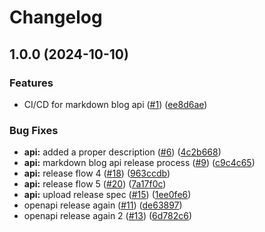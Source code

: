 # Changelog

## 1.0.0 (2024-10-10)


### Features

* CI/CD for markdown blog api ([#1](https://github.com/rikotsev/markdown-blog/issues/1)) ([ee8d6ae](https://github.com/rikotsev/markdown-blog/commit/ee8d6ae1ea0b06f8d714b2043a26d97a6d02147a))


### Bug Fixes

* **api:** added a proper description ([#6](https://github.com/rikotsev/markdown-blog/issues/6)) ([4c2b668](https://github.com/rikotsev/markdown-blog/commit/4c2b66821c648176680b22140cc485313b80e22d))
* **api:** markdown blog api release process ([#9](https://github.com/rikotsev/markdown-blog/issues/9)) ([c9c4c65](https://github.com/rikotsev/markdown-blog/commit/c9c4c6526b5383320e62e96a098ac20dc6ccad9a))
* **api:** release flow 4 ([#18](https://github.com/rikotsev/markdown-blog/issues/18)) ([963ccdb](https://github.com/rikotsev/markdown-blog/commit/963ccdbfba5c313003f43de9846f9870c97aa586))
* **api:** release flow 5 ([#20](https://github.com/rikotsev/markdown-blog/issues/20)) ([7a17f0c](https://github.com/rikotsev/markdown-blog/commit/7a17f0c25dd9261c37ea15a7131a88cfd3df0547))
* **api:** upload release spec ([#15](https://github.com/rikotsev/markdown-blog/issues/15)) ([1ee0fe6](https://github.com/rikotsev/markdown-blog/commit/1ee0fe6d459cde958d41b936284ae142f580bb60))
* openapi release again ([#11](https://github.com/rikotsev/markdown-blog/issues/11)) ([de63897](https://github.com/rikotsev/markdown-blog/commit/de638970c59a020211fc32edec9a022a39e53732))
* openapi release again 2 ([#13](https://github.com/rikotsev/markdown-blog/issues/13)) ([6d782c6](https://github.com/rikotsev/markdown-blog/commit/6d782c6960a2912bd182c79ea0d83c9fdc5354ad))
